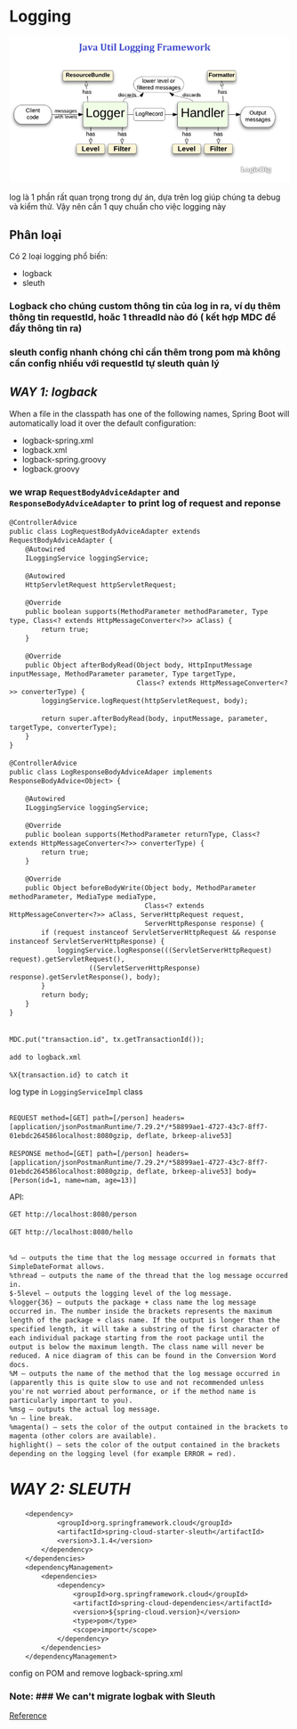 # Logging

![img.png](blog/java/img/logging.png)

log là 1 phần rất quan trọng trong dự án, dựa trên log giúp chúng ta debug và kiểm thử. Vậy nên cần 1 quy chuẩn cho việc logging này

## Phân loại

Có 2 loại logging phổ biến:
 - logback
 - sleuth

### Logback cho chúng custom thông tin của log in ra, ví dụ thêm thông tin requestId, hoăc 1 threadId nào đó ( kết hợp MDC để đẩy thông tin ra)

### sleuth config nhanh chóng chỉ cần thêm trong pom mà không cần config nhiều với requestId tự sleuth quản lý



## *WAY 1: logback* 

When a file in the classpath has one of the following names, Spring Boot will automatically load it over the default configuration:

- logback-spring.xml
- logback.xml
- logback-spring.groovy
- logback.groovy

### we wrap `RequestBodyAdviceAdapter` and `ResponseBodyAdviceAdapter` to print log of request and reponse


```text
@ControllerAdvice
public class LogRequestBodyAdviceAdapter extends RequestBodyAdviceAdapter {
    @Autowired
    ILoggingService loggingService;

    @Autowired
    HttpServletRequest httpServletRequest;

    @Override
    public boolean supports(MethodParameter methodParameter, Type type, Class<? extends HttpMessageConverter<?>> aClass) {
        return true;
    }

    @Override
    public Object afterBodyRead(Object body, HttpInputMessage inputMessage, MethodParameter parameter, Type targetType,
                                Class<? extends HttpMessageConverter<?>> converterType) {
        loggingService.logRequest(httpServletRequest, body);

        return super.afterBodyRead(body, inputMessage, parameter, targetType, converterType);
    }
}

@ControllerAdvice
public class LogResponseBodyAdviceAdaper implements ResponseBodyAdvice<Object> {

    @Autowired
    ILoggingService loggingService;

    @Override
    public boolean supports(MethodParameter returnType, Class<? extends HttpMessageConverter<?>> converterType) {
        return true;
    }

    @Override
    public Object beforeBodyWrite(Object body, MethodParameter methodParameter, MediaType mediaType,
                                  Class<? extends HttpMessageConverter<?>> aClass, ServerHttpRequest request,
                                  ServerHttpResponse response) {
        if (request instanceof ServletServerHttpRequest && response instanceof ServletServerHttpResponse) {
            loggingService.logResponse(((ServletServerHttpRequest) request).getServletRequest(),
                    ((ServletServerHttpResponse) response).getServletResponse(), body);
        }
        return body;
    }
}


MDC.put("transaction.id", tx.getTransactionId());

add to logback.xml

%X{transaction.id} to catch it
```

log type in `LoggingServiceImpl` class

```text

REQUEST method=[GET] path=[/person] headers=[application/jsonPostmanRuntime/7.29.2*/*58899ae1-4727-43c7-8ff7-01ebdc264586localhost:8080gzip, deflate, brkeep-alive53]

RESPONSE method=[GET] path=[/person] headers=[application/jsonPostmanRuntime/7.29.2*/*58899ae1-4727-43c7-8ff7-01ebdc264586localhost:8080gzip, deflate, brkeep-alive53] body=[Person(id=1, name=nam, age=13)]

```
API:

    GET http://localhost:8080/person

    GET http://localhost:8080/hello

```textmate

%d – outputs the time that the log message occurred in formats that SimpleDateFormat allows.
%thread – outputs the name of the thread that the log message occurred in.
$-5level – outputs the logging level of the log message.
%logger{36} – outputs the package + class name the log message occurred in. The number inside the brackets represents the maximum length of the package + class name. If the output is longer than the specified length, it will take a substring of the first character of each individual package starting from the root package until the output is below the maximum length. The class name will never be reduced. A nice diagram of this can be found in the Conversion Word docs.
%M – outputs the name of the method that the log message occurred in (apparently this is quite slow to use and not recommended unless you're not worried about performance, or if the method name is particularly important to you).
%msg – outputs the actual log message.
%n – line break.
%magenta() – sets the color of the output contained in the brackets to magenta (other colors are available).
highlight() – sets the color of the output contained in the brackets depending on the logging level (for example ERROR = red).
```

# *WAY 2: SLEUTH* ## 

```text
    <dependency>
            <groupId>org.springframework.cloud</groupId>
            <artifactId>spring-cloud-starter-sleuth</artifactId>
            <version>3.1.4</version>
        </dependency>
    </dependencies>
    <dependencyManagement>
        <dependencies>
            <dependency>
                <groupId>org.springframework.cloud</groupId>
                <artifactId>spring-cloud-dependencies</artifactId>
                <version>${spring-cloud.version}</version>
                <type>pom</type>
                <scope>import</scope>
            </dependency>
        </dependencies>
    </dependencyManagement>
```
config on POM and remove logback-spring.xml

### Note: ### We can't migrate logbak with Sleuth 

[Reference](https://dzone.com/articles/configuring-logback-with-spring-boot)
